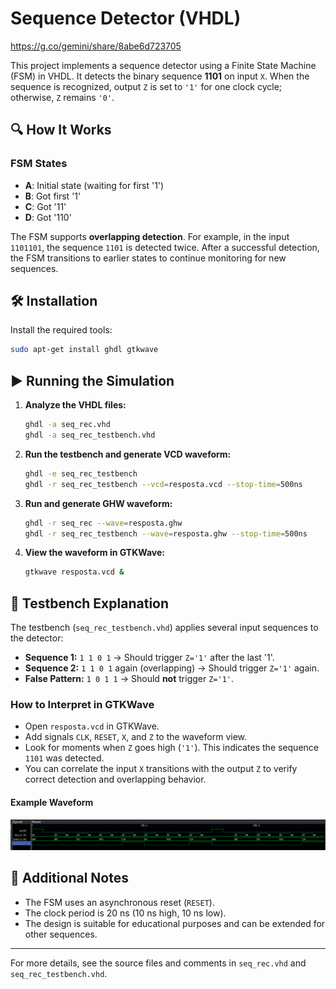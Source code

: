 # Sequence Detector (VHDL)

https://g.co/gemini/share/8abe6d723705

This project implements a sequence detector using a Finite State Machine (FSM) in VHDL. It detects the binary sequence **1101** on input `X`. When the sequence is recognized, output `Z` is set to `'1'` for one clock cycle; otherwise, `Z` remains `'0'`.

## 🔍 How It Works

### FSM States
- **A**: Initial state (waiting for first '1')
- **B**: Got first '1'
- **C**: Got '11'
- **D**: Got '110'

The FSM supports **overlapping detection**. For example, in the input `1101101`, the sequence `1101` is detected twice. After a successful detection, the FSM transitions to earlier states to continue monitoring for new sequences.

## 🛠️ Installation

Install the required tools:
```bash
sudo apt-get install ghdl gtkwave
```

## ▶️ Running the Simulation

1. **Analyze the VHDL files:**
   ```bash
   ghdl -a seq_rec.vhd
   ghdl -a seq_rec_testbench.vhd
   ```
2. **Run the testbench and generate VCD waveform:**
   ```bash
   ghdl -e seq_rec_testbench
   ghdl -r seq_rec_testbench --vcd=resposta.vcd --stop-time=500ns
   ```
3. **Run and generate GHW waveform:**
   ```bash
   ghdl -r seq_rec --wave=resposta.ghw
   ghdl -r seq_rec_testbench --wave=resposta.ghw --stop-time=500ns
   ```
4. **View the waveform in GTKWave:**
   ```bash
   gtkwave resposta.vcd &
   ```

## 🧪 Testbench Explanation

The testbench (`seq_rec_testbench.vhd`) applies several input sequences to the detector:
- **Sequence 1:** `1 1 0 1` → Should trigger `Z='1'` after the last '1'.
- **Sequence 2:** `1 1 0 1` again (overlapping) → Should trigger `Z='1'` again.
- **False Pattern:** `1 0 1 1` → Should **not** trigger `Z='1'`.

### How to Interpret in GTKWave
- Open `resposta.vcd` in GTKWave.
- Add signals `CLK`, `RESET`, `X`, and `Z` to the waveform view.
- Look for moments when `Z` goes high (`'1'`). This indicates the sequence `1101` was detected.
- You can correlate the input `X` transitions with the output `Z` to verify correct detection and overlapping behavior.


#### Example Waveform
![Example GTKWave output](./wave.png)

## 📄 Additional Notes
- The FSM uses an asynchronous reset (`RESET`).
- The clock period is 20 ns (10 ns high, 10 ns low).
- The design is suitable for educational purposes and can be extended for other sequences.

---

For more details, see the source files and comments in `seq_rec.vhd` and `seq_rec_testbench.vhd`.
